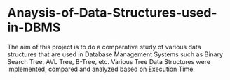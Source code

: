 # Anaysis-of-Data-Structures-used-in-DBMS
The aim of this project is to do a comparative study of various data structures that are used in Database Management Systems such as Binary Search Tree, AVL Tree, B-Tree, etc. Various Tree Data Structures were implemented, compared and analyzed based on Execution Time.
